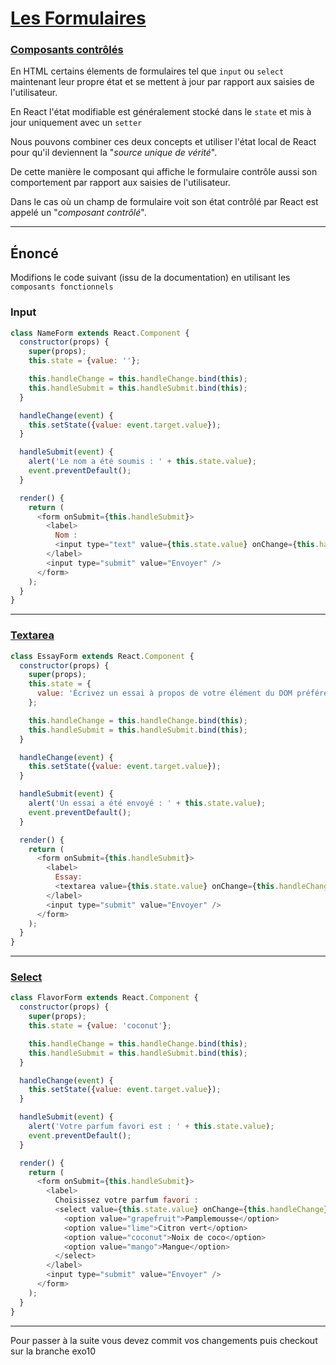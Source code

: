 # [Les Formulaires](https://fr.reactjs.org/docs/forms.html)

### [Composants contrôlés](https://fr.reactjs.org/docs/forms.html#controlled-components)

En HTML certains élements de formulaires tel que `input` ou `select` maintenant leur propre état et se mettent à jour par rapport aux saisies de l'utilisateur.

En React l'état modifiable est généralement stocké dans le `state` et mis à jour uniquement avec un `setter`

Nous pouvons combiner ces deux concepts et utiliser l'état local de React pour qu'il deviennent la "*source unique de vérité*".

De cette manière le composant qui affiche le formulaire contrôle aussi son comportement par rapport aux saisies de l'utilisateur.

Dans le cas où un champ de formulaire voit son état contrôlé par React est appelé un "*composant contrôlé*".


--- 

## Énoncé

Modifions le code suivant (issu de la documentation) en utilisant les `composants fonctionnels`

### Input

```javascript
class NameForm extends React.Component {
  constructor(props) {
    super(props);
    this.state = {value: ''};

    this.handleChange = this.handleChange.bind(this);
    this.handleSubmit = this.handleSubmit.bind(this);
  }

  handleChange(event) {
    this.setState({value: event.target.value});
  }

  handleSubmit(event) {
    alert('Le nom a été soumis : ' + this.state.value);
    event.preventDefault();
  }

  render() {
    return (
      <form onSubmit={this.handleSubmit}>
        <label>
          Nom :
          <input type="text" value={this.state.value} onChange={this.handleChange} />
        </label>
        <input type="submit" value="Envoyer" />
      </form>
    );
  }
}

```

---

### [Textarea](https://fr.reactjs.org/docs/forms.html#the-textarea-tag)

```javascript
class EssayForm extends React.Component {
  constructor(props) {
    super(props);
    this.state = {
      value: 'Écrivez un essai à propos de votre élément du DOM préféré'
    };

    this.handleChange = this.handleChange.bind(this);
    this.handleSubmit = this.handleSubmit.bind(this);
  }

  handleChange(event) {
    this.setState({value: event.target.value});
  }

  handleSubmit(event) {
    alert('Un essai a été envoyé : ' + this.state.value);
    event.preventDefault();
  }

  render() {
    return (
      <form onSubmit={this.handleSubmit}>
        <label>
          Essay:
          <textarea value={this.state.value} onChange={this.handleChange} />
        </label>
        <input type="submit" value="Envoyer" />
      </form>
    );
  }
}
```
---

### [Select](https://fr.reactjs.org/docs/forms.html#the-select-tag)

```javascript
class FlavorForm extends React.Component {
  constructor(props) {
    super(props);
    this.state = {value: 'coconut'};

    this.handleChange = this.handleChange.bind(this);
    this.handleSubmit = this.handleSubmit.bind(this);
  }

  handleChange(event) {
    this.setState({value: event.target.value});
  }

  handleSubmit(event) {
    alert('Votre parfum favori est : ' + this.state.value);
    event.preventDefault();
  }

  render() {
    return (
      <form onSubmit={this.handleSubmit}>
        <label>
          Choisissez votre parfum favori :
          <select value={this.state.value} onChange={this.handleChange}>
            <option value="grapefruit">Pamplemousse</option>
            <option value="lime">Citron vert</option>
            <option value="coconut">Noix de coco</option>
            <option value="mango">Mangue</option>
          </select>
        </label>
        <input type="submit" value="Envoyer" />
      </form>
    );
  }
}
```


---

Pour passer à la suite vous devez commit vos changements puis checkout sur la branche exo10








